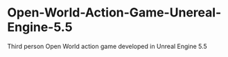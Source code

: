 # Open-World-Action-Game-Unereal-Engine-5.5
Third person Open World action game developed in Unreal Engine 5.5 
